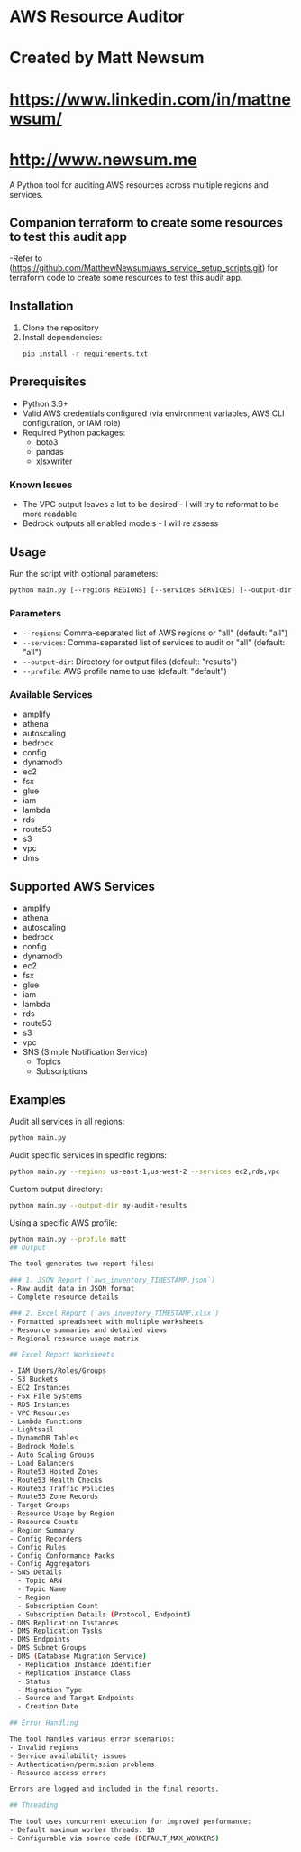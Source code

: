 # AWS Resource Auditor
# Created by Matt Newsum 
# https://www.linkedin.com/in/mattnewsum/
# http://www.newsum.me

A Python tool for auditing AWS resources across multiple regions and services.

## Companion terraform to create some resources to test this audit app

-Refer to (https://github.com/MatthewNewsum/aws_service_setup_scripts.git) for terraform code to create some resources to test this audit app.

## Installation

1. Clone the repository
2. Install dependencies:
   ```bash
   pip install -r requirements.txt
   ```

## Prerequisites

- Python 3.6+
- Valid AWS credentials configured (via environment variables, AWS CLI configuration, or IAM role)
- Required Python packages:
  - boto3
  - pandas
  - xlsxwriter

### Known Issues

- The VPC output leaves a lot to be desired - I will try to reformat to be more readable
- Bedrock outputs all enabled models - I will re assess

## Usage

Run the script with optional parameters:

```bash
python main.py [--regions REGIONS] [--services SERVICES] [--output-dir OUTPUT_DIR] [--profile AWS_PROFILE_NAME]
```

### Parameters

- `--regions`: Comma-separated list of AWS regions or "all" (default: "all")
- `--services`: Comma-separated list of services to audit or "all" (default: "all")
- `--output-dir`: Directory for output files (default: "results")
- `--profile`: AWS profile name to use (default: "default")

### Available Services

- amplify
- athena
- autoscaling
- bedrock
- config
- dynamodb
- ec2
- fsx
- glue
- iam
- lambda
- rds
- route53
- s3
- vpc
- dms

## Supported AWS Services

- amplify
- athena
- autoscaling
- bedrock
- config
- dynamodb
- ec2
- fsx
- glue
- iam
- lambda
- rds
- route53
- s3
- vpc
- SNS (Simple Notification Service)
  - Topics
  - Subscriptions

## Examples

Audit all services in all regions:
```bash
python main.py
```

Audit specific services in specific regions:
```bash
python main.py --regions us-east-1,us-west-2 --services ec2,rds,vpc
```

Custom output directory:
```bash
python main.py --output-dir my-audit-results
```
Using a specific AWS profile:
```bash
python main.py --profile matt
## Output

The tool generates two report files:

### 1. JSON Report (`aws_inventory_TIMESTAMP.json`)
- Raw audit data in JSON format
- Complete resource details

### 2. Excel Report (`aws_inventory_TIMESTAMP.xlsx`)
- Formatted spreadsheet with multiple worksheets
- Resource summaries and detailed views
- Regional resource usage matrix

## Excel Report Worksheets

- IAM Users/Roles/Groups
- S3 Buckets
- EC2 Instances
- FSx File Systems
- RDS Instances
- VPC Resources
- Lambda Functions
- Lightsail
- DynamoDB Tables
- Bedrock Models
- Auto Scaling Groups
- Load Balancers
- Route53 Hosted Zones
- Route53 Health Checks
- Route53 Traffic Policies
- Route53 Zone Records
- Target Groups
- Resource Usage by Region
- Resource Counts
- Region Summary
- Config Recorders
- Config Rules
- Config Conformance Packs
- Config Aggregators
- SNS Details
  - Topic ARN
  - Topic Name
  - Region
  - Subscription Count
  - Subscription Details (Protocol, Endpoint)
- DMS Replication Instances
- DMS Replication Tasks  
- DMS Endpoints
- DMS Subnet Groups
- DMS (Database Migration Service)
  - Replication Instance Identifier
  - Replication Instance Class
  - Status
  - Migration Type
  - Source and Target Endpoints
  - Creation Date

## Error Handling

The tool handles various error scenarios:
- Invalid regions
- Service availability issues
- Authentication/permission problems
- Resource access errors

Errors are logged and included in the final reports.

## Threading

The tool uses concurrent execution for improved performance:
- Default maximum worker threads: 10
- Configurable via source code (DEFAULT_MAX_WORKERS)


